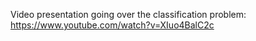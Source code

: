 Video presentation going over the classification problem:
https://www.youtube.com/watch?v=XIuo4BalC2c
